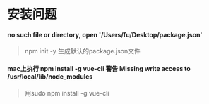 # 安装问题

#### no such file or directory, open '/Users/fu/Desktop/package.json'

> npm init -y  生成默认的package.json文件

####  mac上执行 npm install -g vue-cli 警告 Missing write access to /usr/local/lib/node_modules

> 用sudo npm install -g vue-cli

